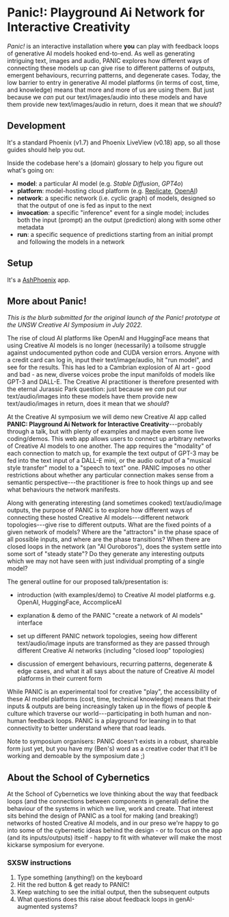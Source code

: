 # Panic!: **P**layground **A**i **N**etwork for **I**nteractive **C**reativity

_Panic!_ is an interactive installation where **you** can play with feedback
loops of generative AI models hooked end-to-end. As well as generating
intriguing text, images and audio, PANIC explores how different ways of
connecting these models up can give rise to different patterns of outputs,
emergent behaviours, recurring patterns, and degenerate cases. Today, the low
barrier to entry in generative AI model platforms (in terms of cost, time, and
knowledge) means that more and more of us are using them. But just because we
_can_ put our text/images/audio into these models and have them provide new
text/images/audio in return, does it mean that we _should_?

## Development

It's a standard Phoenix (v1.7) and Phoenix LiveView (v0.18) app, so all those
guides should help you out.

Inside the codebase here's a (domain) glossary to help you figure out what's
going on:

- **model**: a particular AI model (e.g. _Stable Diffusion_, _GPT4o_)
- **platform**: model-hosting cloud platform (e.g.
  [Replicate](https://replicate.com), [OpenAI](https://openai.com))
- **network**: a specific network (i.e. cyclic graph) of models, designed so
  that the output of one is fed as input to the next
- **invocation**: a specific "inference" event for a single model; includes both
  the input (prompt) an the output (prediction) along with some other metadata
- **run**: a specific sequence of predictions starting from an initial prompt
  and following the models in a network

## Setup

It's a [AshPhoenix](https://hexdocs.pm/ash_phoenix/) app.

## More about Panic!

_This is the blurb submitted for the original launch of the Panic! prototype at
the UNSW Creative AI Symposium in July 2022._

The rise of cloud AI platforms like OpenAI and HuggingFace means that using
Creative AI models is no longer (necessarily) a toilsome struggle against
undocumented python code and CUDA version errors. Anyone with a credit card can
log in, input their text/image/audio, hit "run model", and see for the results.
This has led to a Cambrian explosion of AI art - good and bad - as new, diverse
voices probe the input manifolds of models like GPT-3 and DALL-E. The Creative
AI practitioner is therefore presented with the eternal Jurassic Park question:
just because we _can_ put our text/audio/images into these models have them
provide new text/audio/images in return, does it mean that we _should_?

At the Creative AI symposium we will demo new Creative AI app called **PANIC:
Playground Ai Network for Interactive Creativity**---probably through a talk,
but with plenty of examples and maybe even some live coding/demos. This web app
allows users to connect up arbitrary networks of Creative AI models to one
another. The app requires the "modality" of each connection to match up, for
example the text output of GPT-3 may be fed into the text input of a DALL-E
mini, or the audio output of a "musical style transfer" model to a "speech to
text" one. PANIC imposes no other restrictions about whether any particular
connection makes sense from a semantic perspective---the practitioner is free to
hook things up and see what behaviours the network manifests.

Along with generating interesting (and sometimes cooked) text/audio/image
outputs, the purpose of PANIC is to explore how different ways of connecting
these hosted Creative AI models---different network topologies---give rise to
different outputs. What are the fixed points of a given network of models? Where
are the "attractors" in the phase space of all possible inputs, and where are
the phase transitions? When there are closed loops in the network (an "AI
Ouroboros"), does the system settle into some sort of "steady state"? Do they
generate any interesting outputs which we may not have seen with just individual
prompting of a single model?

The general outline for our proposed talk/presentation is:

- introduction (with examples/demo) to Creative AI model platforms e.g. OpenAI,
  HuggingFace, AccompliceAI

- explanation & demo of the PANIC "create a network of AI models" interface

- set up different PANIC network topologies, seeing how different
  text/audio/image inputs are transformed as they are passed through different
  Creative AI networks (including "closed loop" topologies)

- discussion of emergent behaviours, recurring patterns, degenerate & edge
  cases, and what it all says about the nature of Creative AI model platforms in
  their current form

While PANIC is an experimental tool for creative "play", the accessibility of
these AI model platforms (cost, time, technical knowledge) means that their
inputs & outputs are being increasingly taken up in the flows of people &
culture which traverse our world---participating in both human and non-human
feedback loops. PANIC is a playground for leaning in to that connectivity to
better understand where that road leads.

Note to symposium organisers: PANIC doesn\'t exists in a robust, shareable form
just yet, but you have my (Ben\'s) word as a creative coder that it\'ll be
working and demoable by the symposium date ;)

## About the School of Cybernetics

At the School of Cybernetics we love thinking about the way that feedback loops
(and the connections between components in general) define the behaviour of the
systems in which we live, work and create. That interest sits behind the design
of PANIC as a tool for making (and breaking!) networks of hosted Creative AI
models, and in our preso we\'re happy to go into some of the cybernetic ideas
behind the design - or to focus on the app (and its inputs/outputs) itself -
happy to fit with whatever will make the most kickarse symposium for everyone.

### SXSW instructions

1. Type something (anything!) on the keyboard
2. Hit the red button & get ready to PANIC!
3. Keep watching to see the initial output, then the subsequent outputs
4. What questions does this raise about feedback loops in genAI-augmented
   systems?
